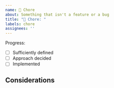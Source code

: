 ```yaml
---
name: 🧹 Chore
about: Something that isn't a feature or a bug
title: "🧹 Chore: "
labels: chore
assignees: ''
---
```


<!--Short Description-->

Progress:

- [ ] Sufficiently defined
- [ ] Approach decided
- [ ] Implemented

## Considerations
<!--Short Description-->
